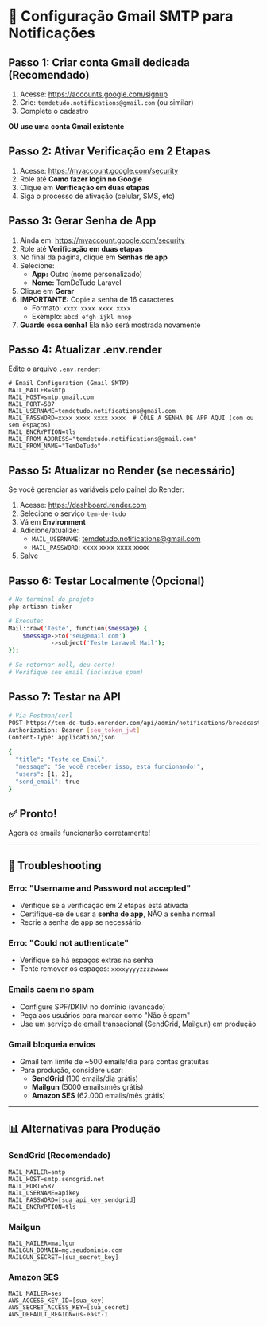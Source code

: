 # 📧 Configuração Gmail SMTP para Notificações

## Passo 1: Criar conta Gmail dedicada (Recomendado)

1. Acesse: https://accounts.google.com/signup
2. Crie: `temdetudo.notifications@gmail.com` (ou similar)
3. Complete o cadastro

**OU use uma conta Gmail existente**

## Passo 2: Ativar Verificação em 2 Etapas

1. Acesse: https://myaccount.google.com/security
2. Role até **Como fazer login no Google**
3. Clique em **Verificação em duas etapas**
4. Siga o processo de ativação (celular, SMS, etc)

## Passo 3: Gerar Senha de App

1. Ainda em: https://myaccount.google.com/security
2. Role até **Verificação em duas etapas**
3. No final da página, clique em **Senhas de app**
4. Selecione:
   - **App:** Outro (nome personalizado)
   - **Nome:** TemDeTudo Laravel
5. Clique em **Gerar**
6. **IMPORTANTE:** Copie a senha de 16 caracteres
   - Formato: `xxxx xxxx xxxx xxxx`
   - Exemplo: `abcd efgh ijkl mnop`
7. **Guarde essa senha!** Ela não será mostrada novamente

## Passo 4: Atualizar .env.render

Edite o arquivo `.env.render`:

```env
# Email Configuration (Gmail SMTP)
MAIL_MAILER=smtp
MAIL_HOST=smtp.gmail.com
MAIL_PORT=587
MAIL_USERNAME=temdetudo.notifications@gmail.com
MAIL_PASSWORD=xxxx xxxx xxxx xxxx  # COLE A SENHA DE APP AQUI (com ou sem espaços)
MAIL_ENCRYPTION=tls
MAIL_FROM_ADDRESS="temdetudo.notifications@gmail.com"
MAIL_FROM_NAME="TemDeTudo"
```

## Passo 5: Atualizar no Render (se necessário)

Se você gerenciar as variáveis pelo painel do Render:

1. Acesse: https://dashboard.render.com
2. Selecione o serviço `tem-de-tudo`
3. Vá em **Environment**
4. Adicione/atualize:
   - `MAIL_USERNAME`: temdetudo.notifications@gmail.com
   - `MAIL_PASSWORD`: xxxx xxxx xxxx xxxx
5. Salve

## Passo 6: Testar Localmente (Opcional)

```bash
# No terminal do projeto
php artisan tinker

# Execute:
Mail::raw('Teste', function($message) {
    $message->to('seu@email.com')
            ->subject('Teste Laravel Mail');
});

# Se retornar null, deu certo!
# Verifique seu email (inclusive spam)
```

## Passo 7: Testar na API

```bash
# Via Postman/curl
POST https://tem-de-tudo.onrender.com/api/admin/notifications/broadcast
Authorization: Bearer [seu_token_jwt]
Content-Type: application/json

{
  "title": "Teste de Email",
  "message": "Se você receber isso, está funcionando!",
  "users": [1, 2],
  "send_email": true
}
```

## ✅ Pronto!

Agora os emails funcionarão corretamente!

---

## 🔧 Troubleshooting

### Erro: "Username and Password not accepted"
- Verifique se a verificação em 2 etapas está ativada
- Certifique-se de usar a **senha de app**, NÃO a senha normal
- Recrie a senha de app se necessário

### Erro: "Could not authenticate"
- Verifique se há espaços extras na senha
- Tente remover os espaços: `xxxxyyyyzzzzwwww`

### Emails caem no spam
- Configure SPF/DKIM no domínio (avançado)
- Peça aos usuários para marcar como "Não é spam"
- Use um serviço de email transacional (SendGrid, Mailgun) em produção

### Gmail bloqueia envios
- Gmail tem limite de ~500 emails/dia para contas gratuitas
- Para produção, considere usar:
  - **SendGrid** (100 emails/dia grátis)
  - **Mailgun** (5000 emails/mês grátis)
  - **Amazon SES** (62.000 emails/mês grátis)

---

## 📊 Alternativas para Produção

### SendGrid (Recomendado)

```env
MAIL_MAILER=smtp
MAIL_HOST=smtp.sendgrid.net
MAIL_PORT=587
MAIL_USERNAME=apikey
MAIL_PASSWORD=[sua_api_key_sendgrid]
MAIL_ENCRYPTION=tls
```

### Mailgun

```env
MAIL_MAILER=mailgun
MAILGUN_DOMAIN=mg.seudominio.com
MAILGUN_SECRET=[sua_secret_key]
```

### Amazon SES

```env
MAIL_MAILER=ses
AWS_ACCESS_KEY_ID=[sua_key]
AWS_SECRET_ACCESS_KEY=[sua_secret]
AWS_DEFAULT_REGION=us-east-1
```
